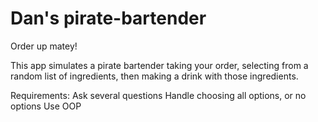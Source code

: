 # Dan's pirate-bartender

Order up matey!

This app simulates a pirate bartender taking your order, selecting from a random list of ingredients, then making a drink with those ingredients.

Requirements:
Ask several questions
Handle choosing all options, or no options
Use OOP


